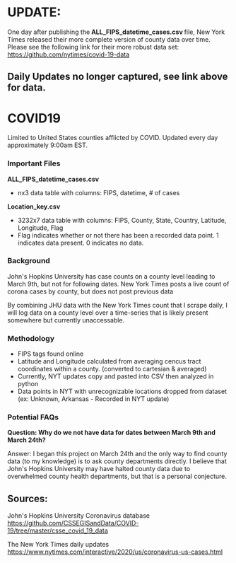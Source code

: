 # UPDATE:  
One day after publishing the<b> ALL_FIPS_datetime_cases.csv </b> file, New York Times released their more complete version of county data over time.  Please see the following link for their more robust data set:  https://github.com/nytimes/covid-19-data

##  Daily Updates no longer captured, see link above for data.
 
 
 # COVID19
Limited to United States counties afflicted by COVID.  Updated every day approximately 9:00am EST.


### Important Files
<b> ALL_FIPS_datetime_cases.csv </b> 
<ul> <li> nx3 data table with columns: FIPS, datetime, # of cases </li> </ul>
<b> Location_key.csv </b>
<ul> <li> 3232x7 data table with columns: FIPS, County, State, Country, Latitude, Longitude, Flag </li>
<li>  Flag indicates whether or not there has been a recorded data point.  1 indicates data present. 0 indicates no data.</li> </ul>

### Background
John's Hopkins University has case counts on a county level leading to March 9th, but not for following dates.
New York Times posts a live count of corona cases by county, but does not post previous data

By combining JHU data with the New York Times count that I scrape daily, I will log data on a county level over a time-series that is likely present somewhere but currently unaccessable.

### Methodology
<ul>
<li>  FIPS tags found online </li>
<li>  Latitude and Longitude calculated from averaging cencus tract coordinates within a county.  (converted to cartesian & averaged) </li>
<li>  Currently, NYT updates copy and pasted into CSV then analyzed in python </li>
<li>  Data points in NYT with unrecognizable locations dropped from dataset (ex: Unknown, Arkansas  -  Recorded in NYT update)  </li>
</ul> 


### Potential FAQs

<b>Question:  Why do we not have data for dates between March 9th and March 24th?</b>

Answer:  I began this project on March 24th and the only way to find county data (to my knowledge) is to ask county departments directly.  I believe that John's Hopkins University may have halted county data due to overwhelmed county health departments, but that is a personal conjecture.


## Sources:

John's Hopkins University Coronavirus database
https://github.com/CSSEGISandData/COVID-19/tree/master/csse_covid_19_data

The New York Times daily updates
https://www.nytimes.com/interactive/2020/us/coronavirus-us-cases.html

